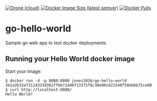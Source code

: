 [![Drone (cloud)](https://img.shields.io/drone/build/jones2026/go-hello-world)](https://cloud.drone.io/jones2026/go-hello-world)
[![Docker Image Size (latest semver)](https://img.shields.io/docker/image-size/jones2026/go-hello-world)](https://hub.docker.com/r/jones2026/go-hello-world/tags?page=1&ordering=last_updated)
[![Docker Pulls](https://img.shields.io/docker/pulls/jones2026/go-hello-world)](https://hub.docker.com/r/jones2026/go-hello-world)
# go-hello-world
Sample go web app to test docker deployments

## Running your Hello World docker image
Start your image:

	$ docker run -d -p 8080:8080 jones2026/go-hello-world
    3e1a2b32e73114333d362ffbb71d4bf13375f8c30e80c622540f58ebbb75ce08
	$ curl http://localhost:8080/
    Hello World!
